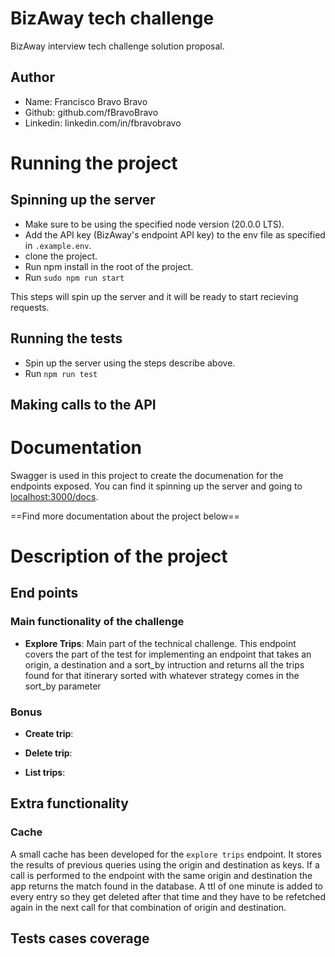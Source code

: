 # BizAway tech challenge

BizAway interview tech challenge solution proposal.

## Author

- Name: Francisco Bravo Bravo
- Github: github.com/fBravoBravo
- Linkedin: linkedin.com/in/fbravobravo

# Running the project

## Spinning up the server

- Make sure to be using the specified node version (20.0.0 LTS).
- Add the API key (BizAway's endpoint API key) to the env file as specified in `.example.env`.
- clone the project.
- Run npm install in the root of the project.
- Run `sudo npm run start`

This steps will spin up the server and it will be ready to start recieving requests.

## Running the tests

- Spin up the server using the steps describe above.
- Run `npm run test`

## Making calls to the API

# Documentation

Swagger is used in this project to create the documenation for the endpoints exposed. You can find it spinning up the server and going to [localhost:3000/docs](localhost:3000/docs).

==Find more documentation about the project below==

# Description of the project

## End points

### Main functionality of the challenge

- **Explore Trips**: Main part of the technical challenge. This endpoint covers the part of the test for implementing an endpoint that takes an origin, a destination and a sort_by intruction and returns all the trips found for that itinerary sorted with whatever strategy comes in the sort_by parameter

### Bonus

- **Create trip**:

- **Delete trip**:

- **List trips**:

## Extra functionality

### Cache

A small cache has been developed for the `explore trips` endpoint. It stores the results of previous queries using the origin and destination as keys. If a call is performed to the endpoint with the same origin and destination the app returns the match found in the database. A ttl of one minute is added to every entry so they get deleted after that time and they have to be refetched again in the next call for that combination of origin and destination.

## Tests cases coverage
